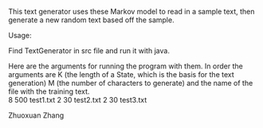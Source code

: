 This text generator uses these Markov model to read in a sample text, then generate a new random text based off the sample.

Usage:

Find TextGenerator in src file and run it with java.

Here are the arguments for running the program with them.  In order the arguments are K (the length of a State, which is the basis for the text generation)  M  (the number of characters to generate) and the name of the file with the training text.  
	8  500  test1.txt
	2  30  test2.txt
	2  30  test3.txt

Zhuoxuan Zhang
